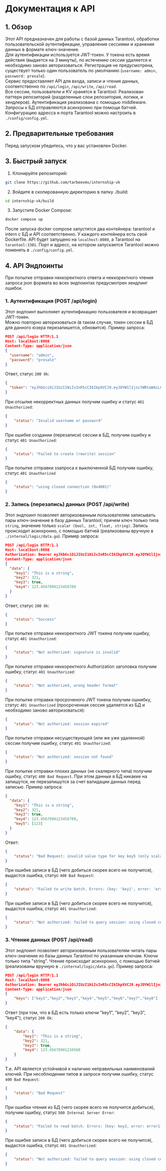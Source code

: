 # Документация к API

## 1. Обзор

Этот API предназначен для работы с базой данных Tarantool, обработки пользовательской аутентификации, управления сессиями и хранения данных в формате ключ-значение.<br>
Для аутентификации используется JWT-токен. У токена есть время действия (выдается на 3 минуты), по истечению сессия удаляется и необходимо заново авторизоваться. Регистрация не предусмотрена, существует только один пользователь по умолчанию (`username: admin, password: presale`).<br>
Сервис предоставляет API для входа, записи и чтения данных, соответственно по `/api/login`, `/api/write`, `/api/read`.<br>
Все сессии, пользователи и KV хранятся в Tarantool.
Реализован паттерн репозиторий (разделенные слои репозитория, логики, и хендлеров). Аутентификация реализована с помощью middleware. Запросы к БД отправляются асинхронно при помощи батчей. Конфигурацию адресса и порта Tarantool можно настроить в `./config/config.yml`.

## 2. Предварительные требования

Перед запуском убедитесь, что у вас установлен Docker.

## 3. Быстрый запуск

1. Клонируйте репозиторий:

```bash
git clone https://github.com/tarbeevms/internship-vk
```

2. Войдите в скопированную директорию в папку ./build:

```bash
cd internship-vk/build
```

3. Запустите Docker Compose:

```bash
docker compose up 
```

После запуска docker compose запустятся два контейнера: tarantool и intern с БД и API соответственно. У каждого контейнера есть свой Dockerfile.
API будет запущено на `localhost:8080`, а Tarantool на `tarantool:3301`. Порт и адресс, на котором запускается Tarantool можно поменять в `./config/config.yml`.

## 4. API Эндпоинты

При попытке отправки неккоректного ответа и неккоректного чтения запроса json формата во всех эндпоинтах предусмотрен хендлинг ошибок.

### 1. Аутентификация (POST /api/login)
Этот эндпоинт выполняет аутентификацию пользователя и возвращает JWT-токен.<br>
Можно повторно авторизоваться (в таком случае, токен сессии в БД для данного юзера перезапишется, обновится).
Пример запроса: </br>
```json
POST /api/login HTTP/1.1
Host: localhost:8080
Content-Type: application/json
{
  "username": "admin",
  "password": "presale"
}
```
Ответ, статус `200 Ok`: 
```json
{
  "token": "eyJhbGciOiJIUzI1NiIsInR5cCI6IkpXVCJ9.eyJOYW1lIjoiYWRtaW4iLCJleHAiOjE3MjQxMTExNDV9.0kn4u7X-JhO-eHZf8IOc_zWKONL42-tvFMbKkD1fibo"
}
```

При отсылке некорректных данных получим ошибку и статус `401 Unauthorized`:
```json
{
    "status": "Invalid username or password"
}
```
При ошибке создании (перезаписи) сессии в БД, получим ошибку и статус `401 Unauthorized`:
```json
{
    "status": "Failed to create (rewrite) session"
}
```
При попытке отправки ззапроса к выключенной БД получим ошибку, статус `401 Unauthorized`
```json
{
    "status": "using closed connection (0x4001)"
}
```
### 2. Запись (перезапись) данных (POST /api/write)
Этот эндпоинт позволяет авторизованным пользователям записывать пары ключ-значение в базу данных Tarantool, причем ключ только типа `string`, значение только `scalar (bool, int, float, string)`.
Запись происходит асинхронно, с помощью батчей (реализованы вручную в `./internal/logic/data.go`).
Пример запроса:
```json
POST /api/login HTTP/1.1
Host: localhost:8080
Authorization: Bearer eyJhbGciOiJIUzI1NiIsInR5cCI6IkpXVCJ9.eyJOYW1lIjoiYWRtaW4iLCJleHAiOjE3MjQxMTExNDV9.0kn4u7X-JhO-eHZf8IOc_zWKONL42-tvFMbKkD1fibo
Content-Type: application/json
{
  "data": {
    "key1": "This is a string",
    "key2": 321,
    "key3": true,
    "key4": 123.4567890123456789
  }
}
```
Ответ, статус `200 Ok`:
```json
{
    "status": "Success"
}
```
При попытке отправки неккоректного JWT токена получим ошибку, статус `401 Unauthorized`:
```json
{
    "status": "Not authorized: signature is invalid"
}
```
При попытке отправки неккоректного Authorization заголовка получим ошибку, статус `401 Unauthorized`:
```json
{
    "status": "Not authorized, wrong header format"
}
```
При попытке отправки просроченого JWT токена получим ошнибку, статус `401 Unauthorized`  (просроченная сессия удаляется из БД и необходимо заново авторизоваться):
```json
{
    "status": "Not authorized: session expired"
}
```
При попытке отправки несуществующей (или же уже удаленной) сессии получим ошибку, статус `401 Unauthorized`:
```json
{
    "status": "Not authorized: session not found"
}
```
При попытке отправки плохих данных (не скалярного типа) получим ошибку, статус `400 Bad Request`.
При этом данные в БД никакие на запишутся, не перезапишутся за счет валидации данных перед записью.
Пример запроса:
```json
{
  "data": {
    "key1": "This is a string",
    "key2": 321,
    "key3": true,
    "key4": 123.4567890123456789,
    "key5": [123]
  }
}
```
Ответ:
```json
{
    "status": "Bad Request: invalid value type for key key5 (only scalar values are allowed)"
}
```
При ошибке записи в БД (чего добиться скорее всего не получится), выдастся ошибка, статус `400 Bad Request`:
```json
{
    "status": "Failed to write batch. Errors: (key: 'key1', error: 'error1')"
}
```
При ошибке записи в БД (чего добиться скорее всего не получится), выдастся ошибка, статус `401 Unauthorized`:
```json
{
    "status": "Not authorized: failed to query session: using closed connection (0x4001)"
}
```
### 3. Чтение данных (POST /api/read)
Этот эндпоинт позволяет авторизованным пользователям читать пары ключ-значение из базы данных Tarantool по указанным ключам. Ключи только типа "string".
Чтение происходит асинхронно, с помощью батчей (реализованы вручную в `./internal/logic/data.go`).
Пример запроса:
```json
POST /api/login HTTP/1.1
Host: localhost:8080
Authorization: Bearer eyJhbGciOiJIUzI1NiIsInR5cCI6IkpXVCJ9.eyJOYW1lIjoiYWRtaW4iLCJleHAiOjE3MjQxMTExNDV9.0kn4u7X-JhO-eHZf8IOc_zWKONL42-tvFMbKkD1fibo
Content-Type: application/json
{
    "keys": ["key1","key2","key3","key4","key5","key6","key7","key8"]
}
```
Ответ (при том, что в БД есть только ключи "key1", "key2", "key3", "key4"), статус `200 Ok`:
```json
{
    "data": {
        "key1": "This is a string",
        "key2": 321,
        "key3": true,
        "key4": 123.45678901234568
    }
}
```
Т.е. API является устойчивой к наличию неправильных наименований ключей.
При несоблюдении типов в запросе получим ошибку, статус `400 Bad Request`:
```json
{
    "status": "Bad Request"
}
```
При ошибки чтения из БД (чего скорее всего не получится добиться), получим ошибку, статус `500 Internal Server Error`:
```json
{
    "status": "Failed to read batch. Errors: [key: key3, error: error1]"
}
```
При ошибке записи в БД (чего добиться скорее всего не получится), выдастся ошибка, статус `401 Unauthorized`:
```json
{
    "status": "Not authorized: failed to query session: using closed connection (0x4001)"
}
```
  




